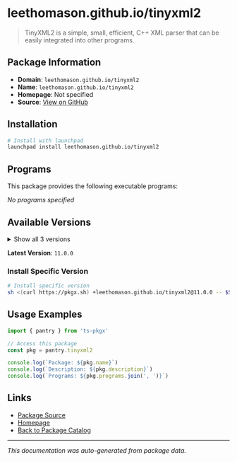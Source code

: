 # leethomason.github.io/tinyxml2

> TinyXML2 is a simple, small, efficient, C++ XML parser that can be easily integrated into other programs.

## Package Information

- **Domain**: `leethomason.github.io/tinyxml2`
- **Name**: `leethomason.github.io/tinyxml2`
- **Homepage**: Not specified
- **Source**: [View on GitHub](https://github.com/pkgxdev/pantry/tree/main/projects/leethomason.github.io/tinyxml2/package.yml)

## Installation

```bash
# Install with launchpad
launchpad install leethomason.github.io/tinyxml2
```

## Programs

This package provides the following executable programs:

*No programs specified*

## Available Versions

<details>
<summary>Show all 3 versions</summary>

- `11.0.0`, `10.1.0`, `10.0.0`

</details>

**Latest Version**: `11.0.0`

### Install Specific Version

```bash
# Install specific version
sh <(curl https://pkgx.sh) +leethomason.github.io/tinyxml2@11.0.0 -- $SHELL -i
```

## Usage Examples

```typescript
import { pantry } from 'ts-pkgx'

// Access this package
const pkg = pantry.tinyxml2

console.log(`Package: ${pkg.name}`)
console.log(`Description: ${pkg.description}`)
console.log(`Programs: ${pkg.programs.join(', ')}`)
```

## Links

- [Package Source](https://github.com/pkgxdev/pantry/tree/main/projects/leethomason.github.io/tinyxml2/package.yml)
- [Homepage](#)
- [Back to Package Catalog](../package-catalog.md)

---

*This documentation was auto-generated from package data.*
